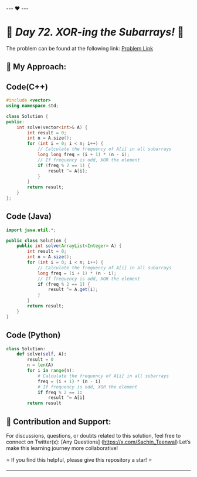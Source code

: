 --- ❤️ ---

# 🚀 _Day 72. XOR-ing the Subarrays!_ 🧠


The problem can be found at the following link: [Problem Link](https://www.interviewbit.com/problems/xor-ing-the-subarrays/)

## 🎯 **My Approach:**


## Code(C++)
```cpp
#include <vector>
using namespace std;

class Solution {
public:
    int solve(vector<int>& A) {
        int result = 0;
        int n = A.size();
        for (int i = 0; i < n; i++) {
            // Calculate the frequency of A[i] in all subarrays
            long long freq = (i + 1) * (n - i);
            // If frequency is odd, XOR the element
            if (freq % 2 == 1) {
                result ^= A[i];
            }
        }
        return result;
    }
};
```

## Code (Java)

```java
import java.util.*;

public class Solution {
    public int solve(ArrayList<Integer> A) {
        int result = 0;
        int n = A.size();
        for (int i = 0; i < n; i++) {
            // Calculate the frequency of A[i] in all subarrays
            long freq = (i + 1) * (n - i);
            // If frequency is odd, XOR the element
            if (freq % 2 == 1) {
                result ^= A.get(i);
            }
        }
        return result;
    }
}
```

## Code (Python)

```python
class Solution:
    def solve(self, A):
        result = 0
        n = len(A)
        for i in range(n):
            # Calculate the frequency of A[i] in all subarrays
            freq = (i + 1) * (n - i)
            # If frequency is odd, XOR the element
            if freq % 2 == 1:
                result ^= A[i]
        return result
```



## 🎯 **Contribution and Support:**

For discussions, questions, or doubts related to this solution, feel free to connect on Twitter(x): [Any Questions] (https://x.com/Sachin_Teenwal) Let’s make this learning journey more collaborative!

⭐ If you find this helpful, please give this repository a star! ⭐

---
